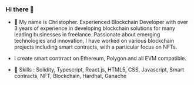 ### Hi there 👋

- 🔭 My name is Christopher. Experienced Blockchain Developer with over 3 years of experience in developing blockchain solutions for many leading businesses in freelance. 
  Passionate about emerging technologies and innovation, I have worked on various blockchain projects including smart contracts, with a particular focus on NFTs.

- I create smart contrract on Ethereum, Polygon and all EVM compatible.

- 👋 Skills : Solidity, Typescript, React.js, HTML5, CSS, Javascript, Smart contracts, NFT, Blockchain, Hardhat, Ganache





